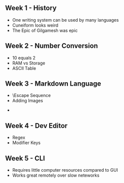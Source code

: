 ## Week 1 - History
- One writing system can be used by many languages
- Cuneiform looks weird
- The Epic of Gilgamesh was epic
## Week 2 - Number Conversion
- 10 equals 2
- RAM vs Storage
- ASCII Table
## Week 3 - Markdown Language
- \\Escape Sequence
- Adding Images ![]()
- ``` Code Blocks
## Week 4 - Dev Editor
- Regex
- Modifier Keys
## Week 5 - CLI
- Requires little computer resources compared to GUI
- Works great remotely over slow neteworks
